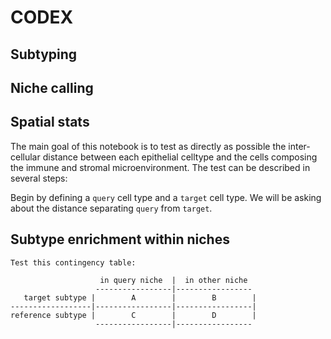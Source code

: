 # CODEX

## Subtyping

## Niche calling

## Spatial stats

The main goal of this notebook is to test as directly as possible the inter-cellular distance between each epithelial celltype and the cells composing the immune and stromal microenvironment. The test can be described in several steps:

Begin by defining a `query` cell type and a `target` cell type. We will be asking about the distance separating `query` from `target`. 


## Subtype enrichment within niches
```
Test this contingency table:

                    in query niche  |  in other niche
                   -----------------|-----------------
   target subtype |        A        |        B        |
------------------|-----------------|-----------------|
reference subtype |        C        |        D        |
                   -----------------|-----------------
```